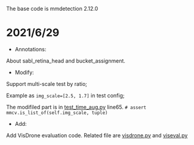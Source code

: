 
The base code is mmdetection 2.12.0

# 2021/6/29
- Annotations:

About sabl_retina_head and bucket_assignment.

- Modify:

Support multi-scale test by ratio;

Example as `img_scale=[2.5, 1.7]` in test config;

The modifiled part is in [test_time_aug.py](./mmdet/datasets/pipelines/test_time_aug.py) line65. `# assert mmcv.is_list_of(self.img_scale, tuple)`


- Add:

Add VisDrone evaluation code.
Related file are [visdrone.py](./mmdet/datasets/visdrone.py) and [viseval.py](./mmdet/datasets/viseval.py)
